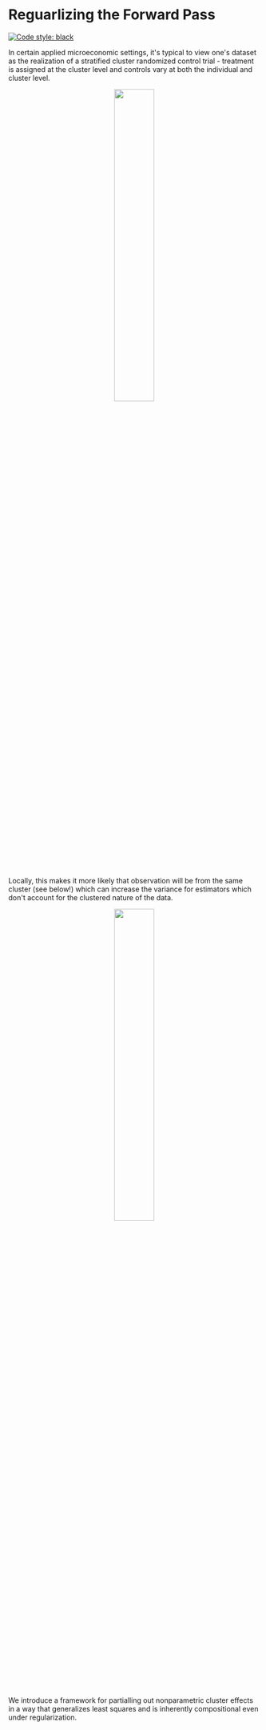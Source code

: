 # Reguarlizing the Forward Pass

[![Code style: black](https://img.shields.io/badge/code%20style-black-000000.svg)](https://github.com/psf/black)

In certain applied microeconomic settings, it's typical to view one's dataset as the realization of a stratified cluster randomized control trial - treatment is assigned at the cluster level and controls vary at both the individual and cluster level. 
<div align="center">
  <img src="https://github.com/pharringtonp19/rfp/assets/55798098/6a4f1cdc-0b09-4e76-b75a-8d7c1e77d7e0"" width="40%" height="auto">
</div>

Locally, this makes it more likely that observation will be from the same cluster (see below!) which can increase the variance for estimators which don't account for the clustered nature of the data.
<div align="center">
  <img src="https://github.com/pharringtonp19/rfp/assets/55798098/831c9f46-7e77-411e-8f03-c988e9dd1e51" width="40%" height="auto">
</div>

 We introduce a framework for partialling out nonparametric cluster effects in a way that generalizes least squares and is inherently compositional even under regularization.


